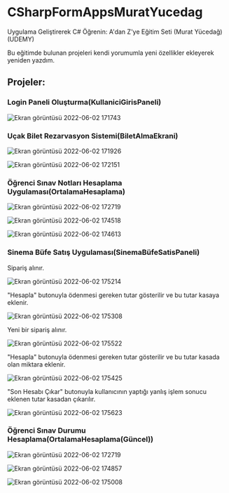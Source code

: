 # CSharpFormAppsMuratYucedag
Uygulama Geliştirerek C# Öğrenin: A'dan Z'ye Eğitim Seti (Murat Yücedağ)(UDEMY)

Bu eğitimde bulunan projeleri kendi yorumumla yeni özellikler ekleyerek yeniden yazdım.

## Projeler:

### Login Paneli Oluşturma(KullaniciGirisPaneli)

![Ekran görüntüsü 2022-06-02 171743](https://user-images.githubusercontent.com/83670222/171658815-aa530d65-e6a1-4744-b6b9-8817c774f46e.png)

### Uçak Bilet Rezarvasyon Sistemi(BiletAlmaEkrani)

![Ekran görüntüsü 2022-06-02 171926](https://user-images.githubusercontent.com/83670222/171658902-f2ca517e-e866-4732-b5e4-516846f744c8.png)

![Ekran görüntüsü 2022-06-02 172151](https://user-images.githubusercontent.com/83670222/171658915-65c1ffe8-21aa-4ef5-aa30-a524c3aa0989.png)

### Öğrenci Sınav Notları Hesaplama Uygulaması(OrtalamaHesaplama)

![Ekran görüntüsü 2022-06-02 172719](https://user-images.githubusercontent.com/83670222/171659330-1828e63f-fc28-4c4c-b23b-525f186ed77b.png)

![Ekran görüntüsü 2022-06-02 174518](https://user-images.githubusercontent.com/83670222/171659340-7b66b873-61c7-422a-bc2c-679a782f30ed.png)

![Ekran görüntüsü 2022-06-02 174613](https://user-images.githubusercontent.com/83670222/171659346-d711433c-3ed2-4adb-9bb8-7e1c297cac49.png)

### Sinema Büfe Satış Uygulaması(SinemaBüfeSatisPaneli)

Sipariş alınır.

![Ekran görüntüsü 2022-06-02 175214](https://user-images.githubusercontent.com/83670222/171659933-ced6e5d6-9e96-4640-8ca2-83fd1275738f.png)

"Hesapla" butonuyla ödenmesi gereken tutar gösterilir ve bu tutar kasaya eklenir.

![Ekran görüntüsü 2022-06-02 175308](https://user-images.githubusercontent.com/83670222/171659945-c03440f9-095b-480b-86e6-57ffbfc374e6.png)

Yeni bir sipariş alınır.

![Ekran görüntüsü 2022-06-02 175522](https://user-images.githubusercontent.com/83670222/171659961-82f6d460-b19a-4a06-8424-b9a5e0bd3e2f.png)

"Hesapla" butonuyla ödenmesi gereken tutar gösterilir ve bu tutar kasada olan miktara eklenir.

![Ekran görüntüsü 2022-06-02 175425](https://user-images.githubusercontent.com/83670222/171659969-7e0b21e9-4fd2-454f-b874-94263af425a6.png)

"Son Hesabı Çıkar" butonuyla kullanıcının yaptığı yanlış işlem sonucu eklenen tutar kasadan çıkarılır.

![Ekran görüntüsü 2022-06-02 175623](https://user-images.githubusercontent.com/83670222/171659982-22f3f275-5e8a-4bb8-8db4-620b485d8d61.png)

### Öğrenci Sınav Durumu Hesaplama(OrtalamaHesaplama(Güncel))

![Ekran görüntüsü 2022-06-02 172719](https://user-images.githubusercontent.com/83670222/171659397-086242be-1e67-4b40-817e-c8f5b34a362d.png)

![Ekran görüntüsü 2022-06-02 174857](https://user-images.githubusercontent.com/83670222/171659412-0bed85b1-cf4c-4e44-971a-4ad3b983758f.png)

![Ekran görüntüsü 2022-06-02 175008](https://user-images.githubusercontent.com/83670222/171659430-12d98c6b-e269-4ffd-a06c-711a2d443cc7.png)
